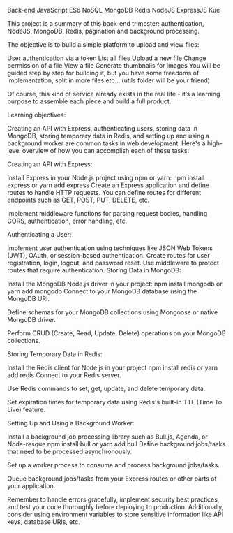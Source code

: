 Back-end
JavaScript
ES6
NoSQL
MongoDB
Redis
NodeJS
ExpressJS
Kue

This project is a summary of this back-end trimester: authentication, NodeJS, MongoDB, Redis, pagination and background processing.

The objective is to build a simple platform to upload and view files:

User authentication via a token
List all files
Upload a new file
Change permission of a file
View a file
Generate thumbnails for images
You will be guided step by step for building it, but you have some freedoms of implementation, split in more files etc… (utils folder will be your friend)

Of course, this kind of service already exists in the real life - it’s a learning purpose to assemble each piece and build a full product.

Learning objectives:

Creating an API with Express, authenticating users, storing data in MongoDB, storing temporary data in Redis, and setting up and using a background worker are common tasks in web development. Here's a high-level overview of how you can accomplish each of these tasks:

Creating an API with Express:

Install Express in your Node.js project using npm or yarn:
npm install express
or
yarn add express
Create an Express application and define routes to handle HTTP requests. You can define routes for different endpoints such as GET, POST, PUT, DELETE, etc.

Implement middleware functions for parsing request bodies, handling CORS, authentication, error handling, etc.

Authenticating a User:

Implement user authentication using techniques like JSON Web Tokens (JWT), OAuth, or session-based authentication.
Create routes for user registration, login, logout, and password reset.
Use middleware to protect routes that require authentication.
Storing Data in MongoDB:

Install the MongoDB Node.js driver in your project:
npm install mongodb
or
yarn add mongodb
Connect to your MongoDB database using the MongoDB URI.

Define schemas for your MongoDB collections using Mongoose or native MongoDB driver.

Perform CRUD (Create, Read, Update, Delete) operations on your MongoDB collections.

Storing Temporary Data in Redis:

Install the Redis client for Node.js in your project
npm install redis
or
yarn add redis
Connect to your Redis server.

Use Redis commands to set, get, update, and delete temporary data.

Set expiration times for temporary data using Redis's built-in TTL (Time To Live) feature.

Setting Up and Using a Background Worker:

Install a background job processing library such as Bull.js, Agenda, or Node-resque
npm install bull
or
yarn add bull
Define background jobs/tasks that need to be processed asynchronously.

Set up a worker process to consume and process background jobs/tasks.

Queue background jobs/tasks from your Express routes or other parts of your application.

Remember to handle errors gracefully, implement security best practices, and test your code thoroughly before deploying to production. Additionally, consider using environment variables to store sensitive information like API keys, database URIs, etc.








